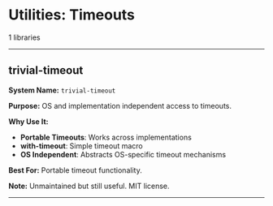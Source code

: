 # Utilities: Timeouts

1 libraries

---

## trivial-timeout

**System Name:** `trivial-timeout`

**Purpose:** OS and implementation independent access to timeouts.

**Why Use It:**
- **Portable Timeouts**: Works across implementations
- **with-timeout**: Simple timeout macro
- **OS Independent**: Abstracts OS-specific timeout mechanisms

**Best For:** Portable timeout functionality.

**Note:** Unmaintained but still useful. MIT license.

---


